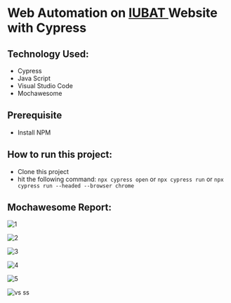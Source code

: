 # Web Automation on <a href="https://iubat.edu/"> IUBAT </a> Website with Cypress

## Technology Used:

- Cypress
- Java Script
- Visual Studio Code
- Mochawesome

## Prerequisite
- Install NPM

## How to run this project:
- Clone this project
- hit the following command: ```npx cypress open``` or  ```npx cypress run```  or ```npx cypress run --headed --browser chrome ```


 ## Mochawesome Report:

![1](https://user-images.githubusercontent.com/45961823/233975280-4f9851f5-8449-4621-8b7e-6d26247b431d.PNG)

 ![2](https://user-images.githubusercontent.com/45961823/233975310-e16de242-059b-447f-b6c8-5e05d2f418c2.PNG)

![3](https://user-images.githubusercontent.com/45961823/233975331-f9373854-f19a-41b9-b8d4-94eda94a3128.PNG)

![4](https://user-images.githubusercontent.com/45961823/233975355-f0f5b557-e35b-4a12-938f-fc3c5bffbe2a.PNG)

![5](https://user-images.githubusercontent.com/45961823/233975388-7b8b3a7c-9248-4660-9f33-e2a5ce1b7399.PNG)

![vs ss](https://user-images.githubusercontent.com/45961823/233975417-e0d35ef2-aeca-4a26-9e98-a53e57aede1c.PNG)







